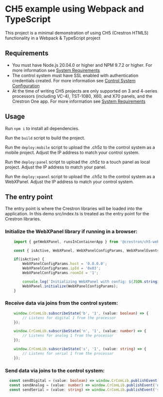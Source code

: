# CH5 example using Webpack and TypeScript

This project is a minimal demonstration of using CH5 (Crestron HTML5) functionality in a Webpack & TypeScript project

## Requirements
 - You must have Node.js 20.04.0 or higher and NPM 9.7.2 or higher. For more information see [System Requirements](https://sdkcon78221.crestron.com/sdk/Crestron_HTML5UI/Content/Topics/QS-System-Requirements.htm)
 - The control system must have SSL enabled with authentication credentials created. For more information see [Control System Configuration](https://sdkcon78221.crestron.com/sdk/Crestron_HTML5UI/Content/Topics/Platforms/X-CS-Settings.htm)
 - At the time of writing CH5 projects are only supported on 3 and 4-series processors (including VC-4), TST-1080, X60, and X70 panels, and the Crestron One app. For more information see [System Requirements](https://sdkcon78221.crestron.com/sdk/Crestron_HTML5UI/Content/Topics/QS-System-Requirements.htm)

## Usage

Run `npm i` to install all dependencies.

Run the `build` script to build the project.

Run the `deploy:mobile` script to upload the .ch5z to the control system as a mobile project. Adjust the IP address to match your control system.

Run the `deploy:panel` script to upload the .ch5z to a touch panel as local project. Adjust the IP address to match your panel.

Run the `deploy:xpanel` script to upload the .ch5z to the control system as a WebXPanel. Adjust the IP address to match your control system.

## The entry point

The entry point is where the Crestron libraries will be loaded into the application. In this demo src/index.ts is treated as the entry point for the Crestron libraries.

### Initialize the WebXPanel library if running in a browser:
```ts
    import { getWebXPanel, runsInContainerApp } from '@crestron/ch5-webxpanel';

    const { isActive, WebXPanel, WebXPanelConfigParams, WebXPanelEvents } = getWebXPanel(!runsInContainerApp());

    if(isActive) {
        WebXPanelConfigParams.host = '0.0.0.0';
        WebXPanelConfigParams.ipId = '0x03';
        WebXPanelConfigParams.roomId = '1';

        console.log(`Initializing WebXPanel with config: ${JSON.stringify(WebXPanelConfigParams)}`);
        WebXPanel.initialize(WebXPanelConfigParams);
    }
```

### Receive data via joins from the control system:
```ts
    window.CrComLib.subscribeState('b', '1', (value: boolean) => {
        // Listens for digital 1 from the processor
    });

    window.CrComLib.subscribeState('n', '1', (value: number) => {
        // Listens for analog 1 from the processor
    });

    window.CrComLib.subscribeState('s', '1', (value: string) => {
        // Listens for serial 1 from the processor
    });
```

### Send data via joins to the control system:
```ts
  const sendDigital = (value: boolean) => window.CrComLib.publishEvent('b', '1', value);
  const sendAnalog = (value: number) => window.CrComLib.publishEvent('n', '1', value);
  const sendSerial = (value: string) => window.CrComLib.publishEvent('s', '1', value);
```